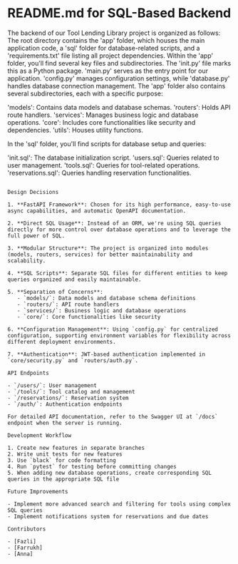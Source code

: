 # README.md for SQL-Based Backend   

The backend of our Tool Lending Library project is organized as follows:
The root directory contains the 'app' folder, which houses the main application code, a 'sql' folder for database-related scripts, and a 'requirements.txt' file listing all project dependencies.
Within the 'app' folder, you'll find several key files and subdirectories. The 'init.py' file marks this as a Python package. 'main.py' serves as the entry point for our application. 'config.py' manages configuration settings, while 'database.py' handles database connection management.
The 'app' folder also contains several subdirectories, each with a specific purpose:

'models': Contains data models and database schemas.
'routers': Holds API route handlers.
'services': Manages business logic and database operations.
'core': Includes core functionalities like security and dependencies.
'utils': Houses utility functions.

In the 'sql' folder, you'll find scripts for database setup and queries:

'init.sql': The database initialization script.
'users.sql': Queries related to user management.
'tools.sql': Queries for tool-related operations.
'reservations.sql': Queries handling reservation functionalities.
```

Design Decisions

1. **FastAPI Framework**: Chosen for its high performance, easy-to-use async capabilities, and automatic OpenAPI documentation.

2. **Direct SQL Usage**: Instead of an ORM, we're using SQL queries directly for more control over database operations and to leverage the full power of SQL.

3. **Modular Structure**: The project is organized into modules (models, routers, services) for better maintainability and scalability.

4. **SQL Scripts**: Separate SQL files for different entities to keep queries organized and easily maintainable.

5. **Separation of Concerns**: 
   - `models/`: Data models and database schema definitions
   - `routers/`: API route handlers
   - `services/`: Business logic and database operations
   - `core/`: Core functionalities like security

6. **Configuration Management**: Using `config.py` for centralized configuration, supporting environment variables for flexibility across different deployment environments.

7. **Authentication**: JWT-based authentication implemented in `core/security.py` and `routers/auth.py`.

API Endpoints

- `/users/`: User management
- `/tools/`: Tool catalog and management
- `/reservations/`: Reservation system
- `/auth/`: Authentication endpoints

For detailed API documentation, refer to the Swagger UI at `/docs` endpoint when the server is running.

Development Workflow

1. Create new features in separate branches
2. Write unit tests for new features
3. Use `black` for code formatting
4. Run `pytest` for testing before committing changes
5. When adding new database operations, create corresponding SQL queries in the appropriate SQL file

Future Improvements

- Implement more advanced search and filtering for tools using complex SQL queries
- Implement notifications system for reservations and due dates

Contributors

- [Fazli]
- [Farrukh]
- [Anna]
